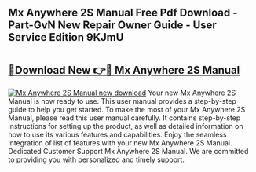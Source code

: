 ## Mx Anywhere 2S Manual Free Pdf Download - Part-GvN New Repair Owner Guide - User Service Edition 9KJmU

# <h2><a href="http://cf18059.oget.top/?id=Mx+Anywhere+2S+Manual">🔗Download New 👉🔴 Mx Anywhere 2S Manual</a></h2>

[![Mx Anywhere 2S Manual new download](https://i.imgur.com/5g1atiW.png)](http://cf18059.oget.top/?id=Mx+Anywhere+2S+Manual)
Your new Mx Anywhere 2S Manual is now ready to use. This user manual provides a step-by-step guide to help you get started. To make the most of your Mx Anywhere 2S Manual, please read this user manual carefully. It contains step-by-step instructions for setting up the product, as well as detailed information on how to use its various features and capabilities. Enjoy the seamless integration of list of features with your new Mx Anywhere 2S Manual. Dedicated Customer Support Mx Anywhere 2S Manual. We are committed to providing you with personalized and timely support.
